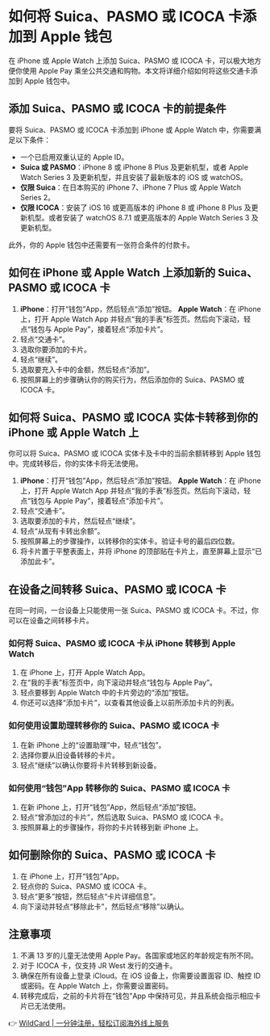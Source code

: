 # 如何将 Suica、PASMO 或 ICOCA 卡添加到 Apple 钱包

在 iPhone 或 Apple Watch 上添加 Suica、PASMO 或 ICOCA 卡，可以极大地方便你使用 Apple Pay 乘坐公共交通和购物。本文将详细介绍如何将这些交通卡添加到 Apple 钱包中。

## 添加 Suica、PASMO 或 ICOCA 卡的前提条件

要将 Suica、PASMO 或 ICOCA 卡添加到 iPhone 或 Apple Watch 中，你需要满足以下条件：

- 一个已启用双重认证的 Apple ID。
- **Suica 或 PASMO**：iPhone 8 或 iPhone 8 Plus 及更新机型，或者 Apple Watch Series 3 及更新机型，并且安装了最新版本的 iOS 或 watchOS。
- **仅限 Suica**：在日本购买的 iPhone 7、iPhone 7 Plus 或 Apple Watch Series 2。
- **仅限 ICOCA**：安装了 iOS 16 或更高版本的 iPhone 8 或 iPhone 8 Plus 及更新机型。或者安装了 watchOS 8.7.1 或更高版本的 Apple Watch Series 3 及更新机型。

此外，你的 Apple 钱包中还需要有一张符合条件的付款卡。

## 如何在 iPhone 或 Apple Watch 上添加新的 Suica、PASMO 或 ICOCA 卡

1. **iPhone**：打开“钱包”App，然后轻点“添加”按钮。
   **Apple Watch**：在 iPhone 上，打开 Apple Watch App 并轻点“我的手表”标签页。然后向下滚动，轻点“钱包与 Apple Pay”，接着轻点“添加卡片”。
2. 轻点“交通卡”。
3. 选取你要添加的卡片。
4. 轻点“继续”。
5. 选取要充入卡中的金额，然后轻点“添加”。
6. 按照屏幕上的步骤确认你的购买行为，然后添加你的 Suica、PASMO 或 ICOCA 卡。

## 如何将 Suica、PASMO 或 ICOCA 实体卡转移到你的 iPhone 或 Apple Watch 上

你可以将 Suica、PASMO 或 ICOCA 实体卡及卡中的当前余额转移到 Apple 钱包中。完成转移后，你的实体卡将无法使用。

1. **iPhone**：打开“钱包”App，然后轻点“添加”按钮。
   **Apple Watch**：在 iPhone 上，打开 Apple Watch App 并轻点“我的手表”标签页。然后向下滚动，轻点“钱包与 Apple Pay”，接着轻点“添加卡片”。
2. 轻点“交通卡”。
3. 选取要添加的卡片，然后轻点“继续”。
4. 轻点“从现有卡转出余额”。
5. 按照屏幕上的步骤操作，以转移你的实体卡。验证卡号的最后四位数。
6. 将卡片置于平整表面上，并将 iPhone 的顶部贴在卡片上，直至屏幕上显示“已添加此卡”。

## 在设备之间转移 Suica、PASMO 或 ICOCA 卡

在同一时间，一台设备上只能使用一张 Suica、PASMO 或 ICOCA 卡。不过，你可以在设备之间转移卡片。

### 如何将 Suica、PASMO 或 ICOCA 卡从 iPhone 转移到 Apple Watch

1. 在 iPhone 上，打开 Apple Watch App。
2. 在“我的手表”标签页中，向下滚动并轻点“钱包与 Apple Pay”。
3. 轻点要移到 Apple Watch 中的卡片旁边的“添加”按钮。
4. 你还可以选择“添加卡片”，以查看其他设备上以前所添加卡片的列表。

### 如何使用设置助理转移你的 Suica、PASMO 或 ICOCA 卡

1. 在新 iPhone 上的“设置助理”中，轻点“钱包”。
2. 选择你要从旧设备转移的卡片。
3. 轻点“继续”以确认你要将卡片转移到新设备。

### 如何使用“钱包”App 转移你的 Suica、PASMO 或 ICOCA 卡

1. 在新 iPhone 上，打开“钱包”App，然后轻点“添加”按钮。
2. 轻点“曾添加过的卡片”，然后选取 Suica、PASMO 或 ICOCA 卡。
3. 按照屏幕上的步骤操作，将你的卡片转移到新 iPhone 上。

## 如何删除你的 Suica、PASMO 或 ICOCA 卡

1. 在 iPhone 上，打开“钱包”App。
2. 轻点你的 Suica、PASMO 或 ICOCA 卡。
3. 轻点“更多”按钮，然后轻点“卡片详细信息”。
4. 向下滚动并轻点“移除此卡”，然后轻点“移除”以确认。

## 注意事项

1. 不满 13 岁的儿童无法使用 Apple Pay。各国家或地区的年龄规定有所不同。
2. 对于 ICOCA 卡，仅支持 JR West 发行的交通卡。
3. 确保在所有设备上登录 iCloud。在 iOS 设备上，你需要设置面容 ID、触控 ID 或密码。在 Apple Watch 上，你需要设置密码。
4. 转移完成后，之前的卡片将在“钱包”App 中保持可见，并且系统会指示相应卡片已无法使用。

👉 [WildCard | 一分钟注册，轻松订阅海外线上服务](https://bbtdd.com/WildCard)
